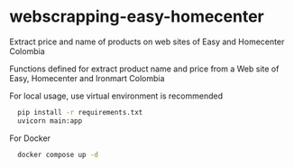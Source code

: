 # webscrapping-easy-homecenter
Extract price and name of products on web sites of Easy and Homecenter Colombia

Functions defined for extract product name and price from a Web site of Easy, Homecenter and Ironmart Colombia

For local usage, use virtual environment is recommended 
```sh
  pip install -r requirements.txt
  uvicorn main:app
```

For Docker

```sh
  docker compose up -d
```
